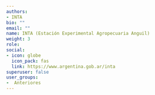 ```yaml
---
authors:
- INTA
bio: ""
email: ""
name: INTA (Estación Experimental Agropecuaria Anguil)
weight: 3
role: 
social:
- icon: globe
  icon_pack: fas
  link: https://www.argentina.gob.ar/inta
superuser: false
user_groups:
-  Anteriores
---
```


